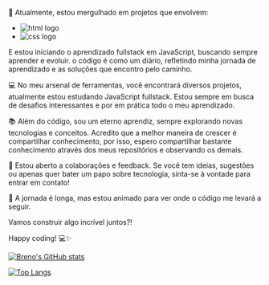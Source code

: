 🚀 Atualmente, estou mergulhado em projetos que envolvem: 
- <img src="https://img.shields.io/badge/HTML-239120?style=for-the-badge&logo=html5&logoColor=white" alt="html logo" /> 
- <img src="https://img.shields.io/badge/CSS-239120?&style=for-the-badge&logo=css3&logoColor=white" alt="css logo" />

E estou iniciando o aprendizado fullstack em JavaScript, buscando sempre aprender e evoluir. 
o código é como um diário, refletindo minha jornada de aprendizado e as soluções que encontro pelo caminho.

💻 No meu arsenal de ferramentas, você encontrará diversos projetos, atualmente estou estudando JavaScript fullstack. 
Estou sempre em busca de desafios interessantes e por em prática todo o meu aprendizado.

📚 Além do código, sou um eterno aprendiz, sempre explorando novas tecnologias e conceitos. Acredito que a melhor maneira de crescer é compartilhar conhecimento, por isso, espero
compartilhar bastante conhecimento através dos meus repositórios e observando os demais.

🤝 Estou aberto a colaborações e feedback. Se você tem ideias, sugestões ou apenas quer bater um papo sobre tecnologia, sinta-se à vontade para entrar em contato!

🌱 A jornada é longa, mas estou animado para ver onde o código me levará a seguir. 

Vamos construir algo incrível juntos?!

Happy coding! 💻✨

[![Breno's GitHub stats](https://github-readme-stats.vercel.app/api?username=pieriBreno&show_icons=true&theme=blue-green)](https://github.com/pieriBreno/github-readme-stats)

[![Top Langs](https://github-readme-stats.vercel.app/api/top-langs/?username=pieriBreno&layout=compact)](https://github.com/anuraghazra/github-readme-stats)

